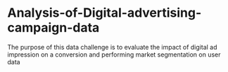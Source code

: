# Analysis-of-Digital-advertising-campaign-data
The purpose of this data challenge is to evaluate the impact of digital ad impression on a conversion and performing market segmentation on user data
